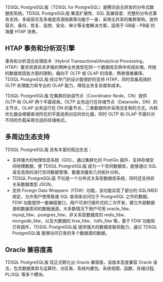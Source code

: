 
TDSQL PostgreSQL版（TDSQL for PostgreSQL）是腾讯自主研发的分布式数据库系统。TDSQL PostgreSQL版 集高扩展性、SQL 高兼容度、完整的分布式事务支持、多级容灾及多维度资源隔离等功能于一身，采用无共享的集群架构，提供容灾、备份、恢复、监控、安全、审计等全套解决方案，适用于 GB级 - PB级 的海量 HTAP 场景。

## HTAP 事务和分析双引擎
事务和分析混合处理技术（Hybrid Transactional/Analytical Processing，HTAP）要求资源诉求矛盾的两种业务类型在同一个数据库实例中完成处理。传统的数据库因各方面的限制，偏向于 OLTP 或 OLAP 的场景，两者很难兼得。TDSQL PostgreSQL版 经过专门的设计能很好的支持 HTAP，同时具备高效的 OLTP 处理能力和专业的 OLAP 能力，降低业务复杂度和成本。

TDSQL PostgreSQL版 在集群的协调节点（Coordinator Node，CN）提供 OLTP 和 OLAP 两个平面视角。OLTP 业务运行在存储节点（Datanode，DN）的主节点，OLAP 业务运行在 DN 的备节点，二者数据同步采用流复制的方式。内核优化器会根据查询所在的平面选用对应的优化器，同时 OLTP 和 OLAP 平面针对不同的负载采用合适的存储格式。

## 多周边生态支持
TDSQL PostgreSQL版 具有丰富的周边生态：
- 支持强大的地理信息系统（GIS）。通过集群化的 PostGis 插件，支持存储空间地理数据，使 TDSQL PostgreSQL版 成为一个空间数据库，能够通过 SQL 语言高效的进行空间数据管理、数量测量和几何拓扑分析。
- TDSQL PostgreSQL版 不仅是一个分布式关系型数据库系统，同时还支持非关系数据类型 JSON。
- 支持 Foreign Data Wrappers（FDW）功能，该功能实现了部分的 SQL/MED 规定，允许用户使用普通 SQL 查询来访问位于 PostgreSQL 之外的数据。
  FDW 功能提供一套编程接口，用户可进行插件式的二次开发，建立外部数据源和数据库间的数据通道。大多数情况下用户可用 oracle_fdw、mysql_fdw、postgres_fdw，非关系型数据库的 redis_fdw、mongodb_fdw，以及大数据的 hive_fdw、hdfs_fdw 等。基于 FDW 功能和已有插件，TDSQL PostgreSQL版 提供强大的数据库联邦能力，通过 TDSQL PostgreSQL版 能够访问已有的多个数据源的数据。

## Oracle 兼容度高
TDSQL PostgreSQL版 现正式孵化出 Oracle 兼容版，该版本高度兼容 Oracle 语法，包含数据类型与运算符、分区表、系统内置包、系统视图、函数、存储过程、PL/SQL 等多个模块。
